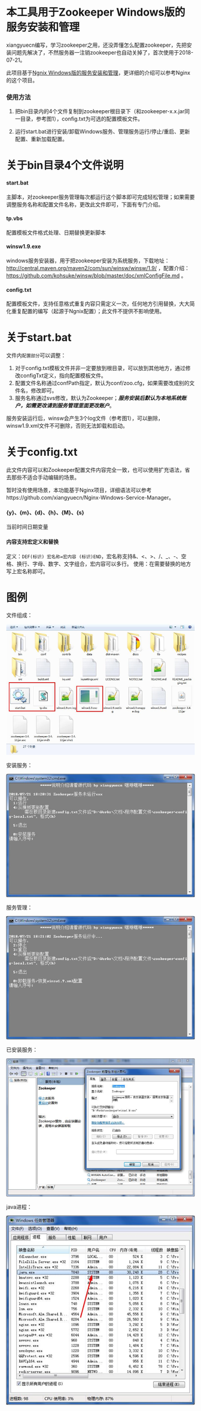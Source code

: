 # 本工具用于Zookeeper Windows版的服务安装和管理

xiangyuecn编写，学习zookeeper之用，还没弄懂怎么配置zookeeper，先把安装问题先解决了，不然服务器一注销zookeeper也自动关掉了，首次使用于2018-07-21。

此项目基于[Ngnix Windows版的服务安装和管理](https://github.com/xiangyuecn/Nginx-Windows-Service-Manager)，更详细的介绍可以参考Nginx的这个项目。

### 使用方法

1. 把bin目录内的4个文件复制到zookeeper根目录下（和zookeeper-x.x.jar同一目录，参考图1），config.txt为可选的配置模板文件。

2. 运行start.bat进行安装/卸载Windows服务、管理服务运行/停止/重启、更新配置、重新加载配置。



# 关于bin目录4个文件说明

#### start.bat
主脚本，对zookeeper服务管理每次都运行这个脚本即可完成轻松管理；如果需要调整服务名称和配置文件名称，更改此文件即可，下面有专门介绍。

#### tp.vbs
配置模板文件格式处理、日期替换更新脚本

#### winsw1.9.exe
windows服务安装器，用于把zookeeper安装为系统服务，下载地址：http://central.maven.org/maven2/com/sun/winsw/winsw/1.9/ ，配置介绍：https://github.com/kohsuke/winsw/blob/master/doc/xmlConfigFile.md 。

#### config.txt
配置模板文件，支持任意格式重复内容只需定义一次，任何地方引用替换，大大简化重复配置的编写（起源于Ngnix配置）；此文件不提供不影响使用。


# 关于start.bat

文件内`配置部分`可以调整：
1. 对于config.txt模板文件并非一定要放到根目录，可以放到其他地方，通过修改configTxt定义，指向配置模板文件。
2. 配置文件名称通过confPath指定，默认为conf/zoo.cfg，如果需要改成别的文件名，修改即可。
3. 服务名称通过svs修改，默认为Zookeeper；***服务安装后默认为本地系统账户，如需更改请到服务管理里面更改账户***。

服务安装运行后，winsw会产生3个log文件（参考图1），可以删除，winsw1.9.xml文件不可删除，否则无法卸载和启动。


# 关于config.txt

此文件内容可以和Zookeeper配置文件内容完全一致，也可以使用扩充语法，省去那些不适合手动编辑的场景。

暂时没有使用场景，本功能基于Nginx项目，详细语法可以参考https://github.com/xiangyuecn/Nginx-Windows-Service-Manager。

#### {y}、{m}、{d}、{h}、{M}、{s}
当前时间日期变量

#### 内容支持宏定义和替换
定义：`DEF(标识) 宏名称=宏内容 (标识)END`，宏名称支持&、<、>、/、_、-、空格、换行、字母、数字、文字组合，宏内容可以多行。
使用：在需要替换的地方写上宏名称即可。



# 图例

文件组成：

![图1](test/1.jpg)

安装服务：

![图2](test/2.jpg)

服务管理：

![图3](test/3.jpg)

已安装服务：

![图4](test/4.jpg)

java进程：

![图5](test/5.jpg)